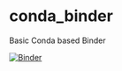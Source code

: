 # conda_binder
Basic Conda based Binder

[![Binder](https://mybinder.org/badge_logo.svg)](https://mybinder.org/v2/gh/paxt11/shinyapp.git/HEAD?urlpath=shiny)
